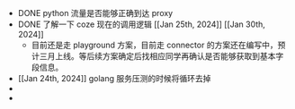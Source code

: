 - DONE python 流量是否能够正确到达 proxy
- DONE 了解一下 coze 现在的调用逻辑 [[Jan 25th, 2024]] [[Jan 30th, 2024]]
	- 目前还是走 playground 方案，目前走 connector 的方案还在编写中，预计三月上线。等后续方案确定后找相应同学再确认是否能够获取到基本字段信息。
- [[Jan 24th, 2024]] golang 服务压测的时候将循环去掉
-
-